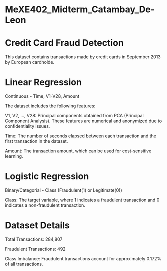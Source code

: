 # MeXE402_Midterm_Catambay_De-Leon
# Credit Card Fraud Detection
This dataset contains transactions made by credit cards in September 2013 by European cardholde.

# Linear Regression

Continuous - Time, V1-V28, Amount

The dataset includes the following features:

V1, V2, ..., V28: Principal components obtained from PCA (Principal Component Analysis). These features are numerical and anonymized due to confidentiality issues.

Time: The number of seconds elapsed between each transaction and the first transaction in the dataset.

Amount: The transaction amount, which can be used for cost-sensitive learning.

# Logistic Regression

Binary/Categorial - Class (Fraudulent(1) or Legitimate(0))

Class: The target variable, where 1 indicates a fraudulent transaction and 0 indicates a non-fraudulent transaction.

# Dataset Details

Total Transactions: 284,807

Fraudulent Transactions: 492

Class Imbalance: Fraudulent transactions account for approximately 0.172% of all transactions.
